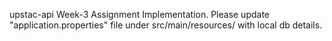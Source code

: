 upstac-api Week-3 Assignment Implementation.
Please update "application.properties" file under src/main/resources/ with local db details.
